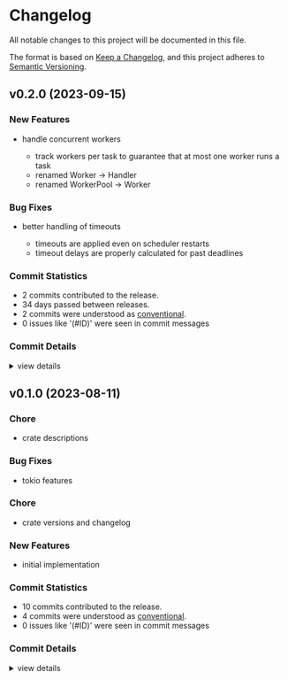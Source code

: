 # Changelog

All notable changes to this project will be documented in this file.

The format is based on [Keep a Changelog](https://keepachangelog.com/en/1.0.0/),
and this project adheres to [Semantic Versioning](https://semver.org/spec/v2.0.0.html).

## v0.2.0 (2023-09-15)

### New Features

 - <csr-id-933860bc82503d990938ad1925846eb0eecb0ee5/> handle concurrent workers
   - track workers per task to guarantee that at most one worker runs a task
   - renamed Worker -> Handler
   - renamed WorkerPool -> Worker

### Bug Fixes

 - <csr-id-88b412116e59c8becf08414f2dd7f22e22fc6400/> better handling of timeouts
   - timeouts are applied even on scheduler restarts
   - timeout delays are properly calculated for past deadlines

### Commit Statistics

<csr-read-only-do-not-edit/>

 - 2 commits contributed to the release.
 - 34 days passed between releases.
 - 2 commits were understood as [conventional](https://www.conventionalcommits.org).
 - 0 issues like '(#ID)' were seen in commit messages

### Commit Details

<csr-read-only-do-not-edit/>

<details><summary>view details</summary>

 * **Uncategorized**
    - Better handling of timeouts ([`88b4121`](https://github.com/tamasfe/ora/commit/88b412116e59c8becf08414f2dd7f22e22fc6400))
    - Handle concurrent workers ([`933860b`](https://github.com/tamasfe/ora/commit/933860bc82503d990938ad1925846eb0eecb0ee5))
</details>

## v0.1.0 (2023-08-11)

<csr-id-987061ed68939e994d097fb6c353921cbc353416/>
<csr-id-d5cca440df67e94bb0cc18f8572518459d4264f1/>

### Chore

 - <csr-id-987061ed68939e994d097fb6c353921cbc353416/> crate descriptions

### Bug Fixes

 - <csr-id-8f03f918b44cfad310f0082e559fbc136d8f2170/> tokio features

### Chore

 - <csr-id-d5cca440df67e94bb0cc18f8572518459d4264f1/> crate versions and changelog

### New Features

 - <csr-id-07c38305ea1c0ea48537aaac204698287bc44875/> initial implementation

### Commit Statistics

<csr-read-only-do-not-edit/>

 - 10 commits contributed to the release.
 - 4 commits were understood as [conventional](https://www.conventionalcommits.org).
 - 0 issues like '(#ID)' were seen in commit messages

### Commit Details

<csr-read-only-do-not-edit/>

<details><summary>view details</summary>

 * **Uncategorized**
    - Release ora-store-sqlx v0.1.0, ora-test v0.1.0, ora v0.1.0 ([`709c80f`](https://github.com/tamasfe/ora/commit/709c80f3ab329c06af06b1efaa0ed39f59a3799a))
    - Release ora-store-memory v0.1.0, ora-store-sqlx v0.1.0, ora-test v0.1.0, ora v0.1.0 ([`9ac873b`](https://github.com/tamasfe/ora/commit/9ac873b7344a156234c49528d86b3c9ec0cb57b5))
    - Release ora-scheduler v0.1.0, ora-store-memory v0.1.0, ora-store-sqlx v0.1.0, ora-test v0.1.0, ora v0.1.0 ([`125e189`](https://github.com/tamasfe/ora/commit/125e1895e7c894c7c16f8eec01615fff19d7f421))
    - Release ora-util v0.1.0, ora-scheduler v0.1.0, ora-store-memory v0.1.0, ora-store-sqlx v0.1.0, ora-test v0.1.0, ora v0.1.0 ([`8fb9ee9`](https://github.com/tamasfe/ora/commit/8fb9ee956a23e1b243ea2bac14dc80cea7b2b5d9))
    - Release ora-timer v0.1.0, ora-util v0.1.0, ora-scheduler v0.1.0, ora-store-memory v0.1.0, ora-store-sqlx v0.1.0, ora-test v0.1.0, ora v0.1.0 ([`a2628e0`](https://github.com/tamasfe/ora/commit/a2628e02a6466893cd5e06b2973a46c301c7438b))
    - Tokio features ([`8f03f91`](https://github.com/tamasfe/ora/commit/8f03f918b44cfad310f0082e559fbc136d8f2170))
    - Release ora-common v0.1.0, ora-client v0.1.0, ora-worker v0.1.0, ora-api v0.1.0, ora-timer v0.1.0, ora-util v0.1.0, ora-scheduler v0.1.0, ora-store-memory v0.1.0, ora-store-sqlx v0.1.0, ora-test v0.1.0, ora v0.1.0 ([`cab6a7b`](https://github.com/tamasfe/ora/commit/cab6a7b16d23cb8a28d98e140d6fe5fdc4814c89))
    - Crate versions and changelog ([`d5cca44`](https://github.com/tamasfe/ora/commit/d5cca440df67e94bb0cc18f8572518459d4264f1))
    - Crate descriptions ([`987061e`](https://github.com/tamasfe/ora/commit/987061ed68939e994d097fb6c353921cbc353416))
    - Initial implementation ([`07c3830`](https://github.com/tamasfe/ora/commit/07c38305ea1c0ea48537aaac204698287bc44875))
</details>

